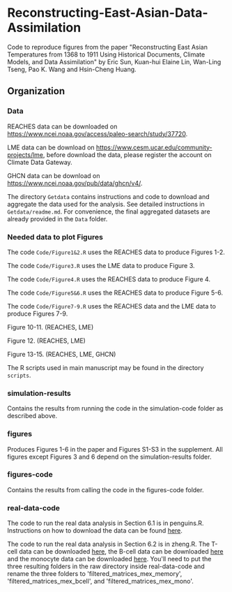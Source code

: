 # Reconstructing-East-Asian-Data-Assimilation 

Code to reproduce figures from the paper "Reconstructing East Asian Temperatures from 1368 to 1911 Using Historical Documents, Climate Models, and Data Assimilation" by Eric Sun, Kuan-hui Elaine Lin, Wan-Ling Tseng, Pao K. Wang and Hsin-Cheng Huang. 

## Organization

### Data

REACHES data can be downloaded on https://www.ncei.noaa.gov/access/paleo-search/study/37720.

LME data can be download on https://www.cesm.ucar.edu/community-projects/lme, before download the data, please register the account on Climate Data Gateway.

GHCN data can be download on https://www.ncei.noaa.gov/pub/data/ghcn/v4/.

The directory `Getdata` contains instructions and code to download and aggregate the data used for the analysis. See detailed instructions in `Getdata/readme.md`. For convenience, the final aggregated datasets are already provided in the `Data` folder.


### Needed data to plot Figures  

The code `Code/Figure1&2.R` uses the REACHES data to produce Figures 1-2. 

The code `Code/Figure3.R` uses the LME data to produce Figure 3.

The code `Code/Figure4.R` uses the REACHES data to produce Figure 4.

The code `Code/Figure5&6.R` uses the REACHES data to produce Figure 5-6.

The code `Code/Figure7-9.R` uses the REACHES data and the LME data to produce Figures 7-9.

Figure 10-11. (REACHES, LME)

Figure 12. (REACHES, LME)

Figure 13-15. (REACHES, LME, GHCN)

The R scripts used in main manuscript may be found in the directory `scripts`.

### simulation-results  

Contains the results from running the code in the simulation-code folder as described above. 

### figures  

Produces Figures 1-6 in the paper and Figures S1-S3 in the supplement. All figures except Figures 3 and 6 depend on the simulation-results folder. 

### figures-code  

Contains the results from calling the code in the figures-code folder.

### real-data-code  

The code to run the real data analysis in Section 6.1 is in penguins.R. Instructions on how to download the data can be found [here](https://allisonhorst.github.io/palmerpenguins/articles/download.html). 

The code to run the real data analysis in Section 6.2 is in zheng.R. The T-cell data can be downloaded [here](https://support.10xgenomics.com/single-cell-gene-expression/datasets/1.1.0/memory_t), the B-cell data can be downloaded [here](https://support.10xgenomics.com/single-cell-gene-expression/datasets/1.1.0/b_cells) and the monocyte data can be downloaded [here](https://support.10xgenomics.com/single-cell-gene-expression/datasets/1.1.0/cd14_monocytes).  You'll need to put the three resulting folders in the raw directory inside real-data-code and rename the three folders to 'filtered_matrices_mex_memory', 'filtered_matrices_mex_bcell', and 'filtered_matrices_mex_mono'. 
